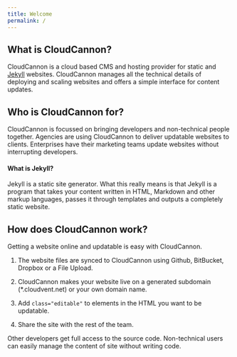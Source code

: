 ```yaml
---
title: Welcome
permalink: /
---
```


## What is CloudCannon?

CloudCannon is a cloud based CMS and hosting provider for static and [Jekyll](http://jekyllrb.com) websites. CloudCannon manages all the technical details of deploying and scaling websites and offers a simple interface for content updates.

## Who is CloudCannon for?

CloudCannon is focussed on bringing developers and non-technical people together. Agencies are using CloudCannon to deliver updatable websites to clients. Enterprises have their marketing teams update websites without interrupting developers.

#### What is Jekyll?

Jekyll is a static site generator. What this really means is that Jekyll is a program that takes your content written in HTML, Markdown and other markup languages, passes it through templates and outputs a completely static website.

## How does CloudCannon work?

Getting a website online and updatable is easy with CloudCannon.

1. The website files are synced to CloudCannon using Github, BitBucket, Dropbox or a File Upload.

2. CloudCannon makes your website live on a generated subdomain (*.cloudvent.net) or your own domain name.

3. Add `class="editable"` to elements in the HTML you want to be updatable.

4. Share the site with the rest of the team.

Other developers get full access to the source code. Non-technical users can easily manage the content of site without writing code.

